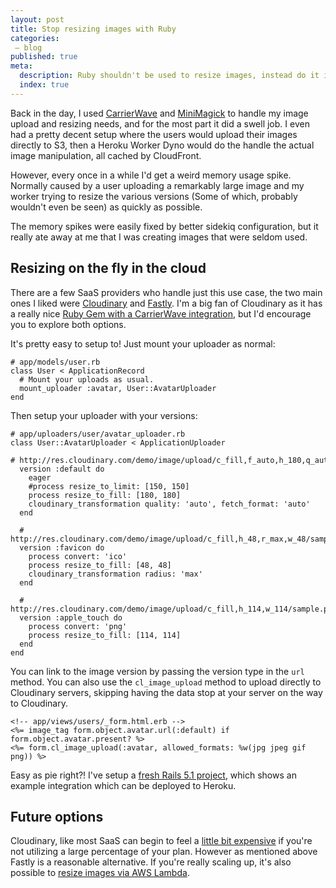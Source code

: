 ```yaml
---
layout: post
title: Stop resizing images with Ruby
categories:
 – blog
published: true
meta:
  description: Ruby shouldn't be used to resize images, instead do it in the cloud.
  index: true
---
```


Back in the day, I used [CarrierWave](https://github.com/carrierwaveuploader/carrierwave) and [MiniMagick](https://github.com/minimagick/minimagick) to handle my image upload and resizing needs, and for the most part it did a swell job. I even had a pretty decent setup where the users would upload their images directly to S3, then a Heroku Worker Dyno would do the handle the actual image manipulation, all cached by CloudFront.

However, every once in a while I'd get a weird memory usage spike. Normally caused by a user uploading a remarkably large image and my worker trying to resize the various versions (Some of which, probably wouldn't even be seen) as quickly as possible.

The memory spikes were easily fixed by better sidekiq configuration, but it really ate away at me that I was creating images that were seldom used.

## Resizing on the fly in the cloud

There are a few SaaS providers who handle just this use case, the two main ones I liked were [Cloudinary](https://cloudinary.com/) and [Fastly](https://docs.fastly.com/api/imageopto/). I'm a big fan of Cloudinary as it has a really nice [Ruby Gem with a CarrierWave integration](https://github.com/cloudinary/cloudinary_gem), but I'd encourage you to explore both options.

It's pretty easy to setup to! Just mount your uploader as normal:

    # app/models/user.rb
    class User < ApplicationRecord
      # Mount your uploads as usual.
      mount_uploader :avatar, User::AvatarUploader
    end

Then setup your uploader with your versions:

    # app/uploaders/user/avatar_uploader.rb
    class User::AvatarUploader < ApplicationUploader
      # http://res.cloudinary.com/demo/image/upload/c_fill,f_auto,h_180,q_auto,w_180/sample.png
      version :default do    
        eager
        #process resize_to_limit: [150, 150]
        process resize_to_fill: [180, 180]
        cloudinary_transformation quality: 'auto', fetch_format: 'auto'
      end

      # http://res.cloudinary.com/demo/image/upload/c_fill,h_48,r_max,w_48/sample.ico
      version :favicon do    
        process convert: 'ico'
        process resize_to_fill: [48, 48]
        cloudinary_transformation radius: 'max'
      end

      # http://res.cloudinary.com/demo/image/upload/c_fill,h_114,w_114/sample.png
      version :apple_touch do    
        process convert: 'png'
        process resize_to_fill: [114, 114]
      end
    end

You can link to the image version by passing the version type in the `url` method. You can also use the `cl_image_upload` method to upload directly to Cloudinary servers, skipping having the data stop at your server on the way to Cloudinary.

    <!-- app/views/users/_form.html.erb -->
    <%= image_tag form.object.avatar.url(:default) if form.object.avatar.present? %>
    <%= form.cl_image_upload(:avatar, allowed_formats: %w(jpg jpeg gif png)) %>

Easy as pie right?! I've setup a [fresh Rails 5.1 project](https://github.com/MikeRogers0/CloudinaryHerokuDemo), which shows an example integration which can be deployed to Heroku.

## Future options

Cloudinary, like most SaaS can begin to feel a [little bit expensive](https://cloudinary.com/pricing) if you're not utilizing a large percentage of your plan. However as mentioned above Fastly is a reasonable alternative. If you're really scaling up, it's also possible to [resize images via AWS Lambda](https://github.com/ysugimoto/aws-lambda-image).
